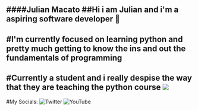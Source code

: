 ####Julian Macato
##Hi i am Julian and i'm a aspiring software developer 🦍
----
#I'm currently focused on learning python and pretty much getting to know the ins and out the fundamentals of programming 
----
#Currently a student and i really despise the way that they are teaching the python course
![](https://cdn.discordapp.com/emojis/798788426299342890.png?v=1)
----
#My Socials:
![Twitter](https://twitter.com/MacatoJulian)
![YouTube](youtube.com/c/fancybaby404)

